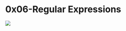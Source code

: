 # 0x06-Regular Expressions

![](https://cloud.netlifyusercontent.com/assets/344dbf88-fdf9-42bb-adb4-46f01eedd629/433d5073-dab2-46fc-af65-1e730af69851/regex.gif)
